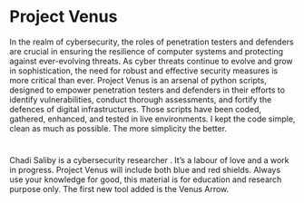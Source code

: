 # Project Venus

In the realm of cybersecurity, the roles of penetration testers and defenders are crucial in ensuring the resilience of computer systems and protecting against ever-evolving threats. As cyber threats continue to evolve and grow in sophistication, the need for robust and effective security measures is more critical than ever.
Project Venus is an arsenal of python scripts, designed to empower penetration testers and defenders in their efforts to identify vulnerabilities, conduct thorough assessments, and fortify the defences of digital infrastructures. Those scripts have been coded, gathered, enhanced, and tested in live environments. I kept the code simple, clean as much as possible. The more simplicity the better.
#
Chadi Saliby is a cybersecurity researcher .
It’s a labour of love and a work in progress. Project Venus will include both blue and red shields. Always use your knowledge for good, this material is for education and research purpose only.
The first new tool added is the Venus Arrow.

